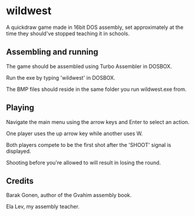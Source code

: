 # wildwest
A quickdraw game made in 16bit DOS assembly, set approximately at the time they should've stopped teaching it in schools.

## Assembling and running
The game should be assembled using Turbo Assembler in DOSBOX.

Run the exe by typing 'wildwest' in DOSBOX.

The BMP files should reside in the same folder you run wildwest.exe from.


## Playing
Navigate the main menu using the arrow keys and Enter to select an action.

One player uses the up arrow key while another uses W.

Both players compete to be the first shot after the 'SHOOT' signal is displayed.

Shooting before you're allowed to will result in losing the round.


## Credits
Barak Gonen, author of the Gvahim assembly book.

Ela Lev, my assembly teacher.

